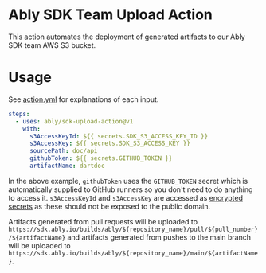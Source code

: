 # Ably SDK Team Upload Action

This action automates the deployment of generated artifacts to our Ably SDK team AWS S3 bucket.

# Usage

See [action.yml](action.yml) for explanations of each input.

```yaml
steps:
  - uses: ably/sdk-upload-action@v1
    with:
      s3AccessKeyId: ${{ secrets.SDK_S3_ACCESS_KEY_ID }}
      s3AccessKey: ${{ secrets.SDK_S3_ACCESS_KEY }}
      sourcePath: doc/api
      githubToken: ${{ secrets.GITHUB_TOKEN }}
      artifactName: dartdoc
```

In the above example, `githubToken` uses the `GITHUB_TOKEN` secret which is automatically supplied to GitHub runners so you don't need to do anything to access it. `s3AccessKeyId` and `s3AccessKey` are accessed as [encrypted secrets](https://docs.github.com/en/actions/reference/encrypted-secrets) as these should not be exposed to the public domain.

Artifacts generated from pull requests will be uploaded to `https://sdk.ably.io/builds/ably/${repository_name}/pull/${pull_number}/${artifactName}` and artifacts generated from pushes to the main branch will be uploaded to `https://sdk.ably.io/builds/ably/${repository_name}/main/${artifactName}`.
